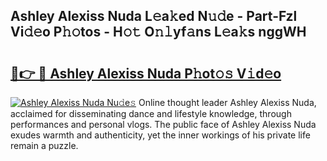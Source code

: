 ## Ashley Alexiss Nuda L𝚎a𝚔ed N𝚞𝚍e - Part-Fzl Vi𝚍𝚎o P𝚑𝚘tos - H𝚘𝚝 O𝚗𝚕yf𝚊ns L𝚎a𝚔s nggWH

# <h2><a href="http://kfddq2.oniu.top/?m=Ashley+Alexiss+Nuda">🔗👉 🔴 Ashley Alexiss Nuda P𝚑ot𝚘𝚜 V𝚒d𝚎o</a></h2>

[![Ashley Alexiss Nuda Nu𝚍e𝚜](https://i.imgur.com/0qMVB7G.gif)](http://kfddq2.oniu.top/?m=Ashley+Alexiss+Nuda)
Online thought leader Ashley Alexiss Nuda, acclaimed for disseminating dance and lifestyle knowledge, through performances and personal vlogs. The public face of Ashley Alexiss Nuda exudes warmth and authenticity, yet the inner workings of his private life remain a puzzle.  
